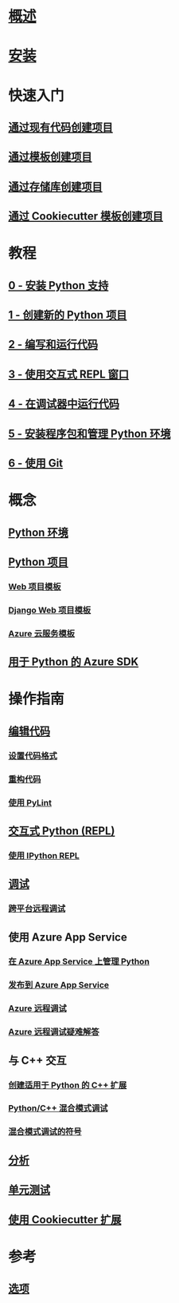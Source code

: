 # [概述](overview-of-python-tools-for-visual-studio.md)
# [安装](installing-python-support-in-visual-studio.md)
# 快速入门
## [通过现有代码创建项目](quickstart-01-project-from-existing.md)
## [通过模板创建项目](quickstart-02-project-from-template.md)
## [通过存储库创建项目](quickstart-03-project-from-repository.md)
## [通过 Cookiecutter 模板创建项目](quickstart-04-project-from-cookiecutter.md)
# 教程
## [0 - 安装 Python 支持](tutorial-working-with-python-in-visual-studio-step-00-installation.md)
## [1 - 创建新的 Python 项目](tutorial-working-with-python-in-visual-studio-step-01-create-project.md)
## [2 - 编写和运行代码](tutorial-working-with-python-in-visual-studio-step-02-writing-code.md)
## [3 - 使用交互式 REPL 窗口](tutorial-working-with-python-in-visual-studio-step-03-interactive-repl.md)
## [4 - 在调试器中运行代码](tutorial-working-with-python-in-visual-studio-step-04-debugging.md)
## [5 - 安装程序包和管理 Python 环境](tutorial-working-with-python-in-visual-studio-step-05-installing-packages.md)
## [6 - 使用 Git](tutorial-working-with-python-in-visual-studio-step-06-working-with-git.md)
# 概念
## [Python 环境](managing-python-environments-in-visual-studio.md)
## [Python 项目](managing-python-projects-in-visual-studio.md)
### [Web 项目模板](template-web.md)
### [Django Web 项目模板](template-django.md)
### [Azure 云服务模板](template-azure-cloud-service.md)
## [用于 Python 的 Azure SDK](azure-sdk-for-python.md)
# 操作指南
## [编辑代码](code-editing.md)
### [设置代码格式](code-formatting.md)
### [重构代码](code-refactoring.md)
### [使用 PyLint](code-pylint.md)
## [交互式 Python (REPL)](interactive-repl.md)
### [使用 IPython REPL](interactive-repl-ipython.md)
## [调试](debugging.md)
### [跨平台远程调试](debugging-cross-platform-remote.md)
## 使用 Azure App Service
### [在 Azure App Service 上管理 Python](managing-python-on-azure-app-service.md)
### [发布到 Azure App Service](publishing-to-azure.md)
### [Azure 远程调试](debugging-azure-remote.md)
### [Azure 远程调试疑难解答](debugging-azure-remote-troubleshooting.md)
## 与 C++ 交互
### [创建适用于 Python 的 C++ 扩展](working-with-c-cpp-python-in-visual-studio.md)
### [Python/C++ 混合模式调试](debugging-mixed-mode.md)
### [混合模式调试的符号](debugging-symbols-for-mixed-mode.md)
## [分析](profiling.md)
## [单元测试](unit-testing.md)
## [使用 Cookiecutter 扩展](cookiecutter.md)
# 参考
## [选项](options.md)
